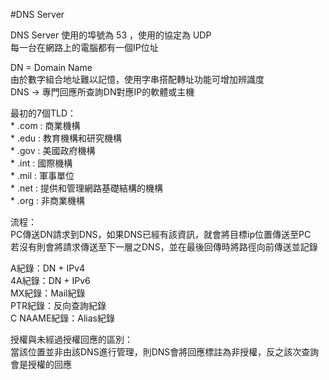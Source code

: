 #DNS Server

  DNS Server 使用的埠號為 53 ，使用的協定為 UDP  
  每一台在網路上的電腦都有一個IP位址  
  
  DN = Domain Name  
  由於數字組合地址難以記憶，使用字串搭配轉址功能可增加辨識度  
  DNS -> 專門回應所查詢DN對應IP的軟體或主機  
  
  最初的7個TLD：  
    * .com : 商業機構  
    * .edu : 教育機構和研究機構  
    * .gov : 美國政府機構  
    * .int : 國際機構  
    * .mil : 軍事單位  
    * .net : 提供和管理網路基礎結構的機構  
    * .org : 非商業機構  
    
  流程：    
  PC傳送DN請求到DNS，如果DNS已經有該資訊，就會將目標ip位置傳送至PC  
  若沒有則會將請求傳送至下一層之DNS，並在最後回傳時將路徑向前傳送並記錄  

  A紀錄：DN + IPv4  
  4A紀錄：DN + IPv6  
  MX紀錄：Mail紀錄  
  PTR紀錄：反向查詢紀錄  
  C NAAME紀錄：Alias紀錄  
  
  授權與未經過授權回應的區別：    
  當該位置並非由該DNS進行管理，則DNS會將回應標註為非授權，反之該次查詢會是授權的回應  

